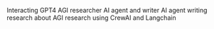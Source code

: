 Interacting GPT4 AGI researcher AI agent and writer AI agent writing research about AGI research using CrewAI and Langchain
